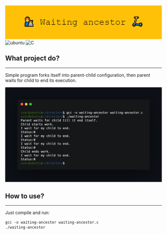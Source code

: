 ![project_banner](banner.png)
![ubuntu](https://img.shields.io/badge/Operating_System-Ubuntu-blueviolet)
![C](https://img.shields.io/badge/language-C-yellow)
## What project do?
___
Simple program forks itself into parent-child configuration, then parent waits for child to end its execution.

![terminal](execute.png)

## How to use?
___
Just compile and run:
```
gcc -o waiting-ancestor waiting-ancestor.c 
./waiting-ancestor 
```


<!--https://banner.godori.dev/ height:150-->
<!--https://shields.io/-->
<!--https://carbon.now.sh/-->